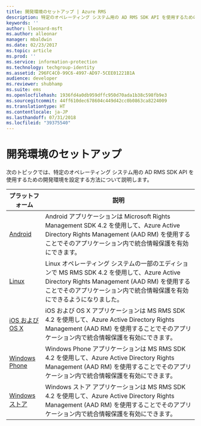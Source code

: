 ```yaml
---
title: 開発環境のセットアップ | Azure RMS
description: 特定のオペレーティング システム用の AD RMS SDK API を使用するための開発環境を設定する方法について説明します。
keywords: ''
author: lleonard-msft
ms.author: alleonar
manager: mbaldwin
ms.date: 02/23/2017
ms.topic: article
ms.prod: ''
ms.service: information-protection
ms.technology: techgroup-identity
ms.assetid: 296FC4C0-99C6-4997-AD97-5CEE01221B1A
audience: developer
ms.reviewer: shubhamp
ms.suite: ems
ms.openlocfilehash: 1936fd4a0db959dffc950d70ada1b38c598fb9e3
ms.sourcegitcommit: 44ff610dec678604c449d42cc0b0863ca8224009
ms.translationtype: HT
ms.contentlocale: ja-JP
ms.lasthandoff: 07/31/2018
ms.locfileid: "39375540"
---
```

# <a name="setup-developer-environment"></a>開発環境のセットアップ

次のトピックでは、特定のオペレーティング システム用の AD RMS SDK API を使用するための開発環境を設定する方法について説明します。

|プラットフォーム | 説明|
|------|------------|
|[Android](android-sdk.md)| Android アプリケーションは Microsoft Rights Management SDK 4.2 を使用して、Azure Active Directory Rights Management (AAD RM) を使用することでそのアプリケーション内で統合情報保護を有効にできます。|
|[Linux](linux-setup.md)|Linux オペレーティング システムの一部のエディションで MS RMS SDK 4.2 を使用して、Azure Active Directory Rights Management (AAD RM) を使用することでそのアプリケーション内で統合情報保護を有効にできるようになりました。|
|[iOS および OS X](ios-sdk.md)|iOS および OS X アプリケーションは MS RMS SDK 4.2 を使用して、Azure Active Directory Rights Management (AAD RM) を使用することでそのアプリケーション内で統合情報保護を有効にできます。|
|[Windows Phone](windows-phone-apps.md)|Windows Phone アプリケーションは MS RMS SDK 4.2 を使用して、Azure Active Directory Rights Management (AAD RM) を使用することでそのアプリケーション内で統合情報保護を有効にできます。|
|[Windows ストア](winrt-sdk.md)|Windows ストア アプリケーションは MS RMS SDK 4.2 を使用して、Azure Active Directory Rights Management (AAD RM) を使用することでそのアプリケーション内で統合情報保護を有効にできます。|

